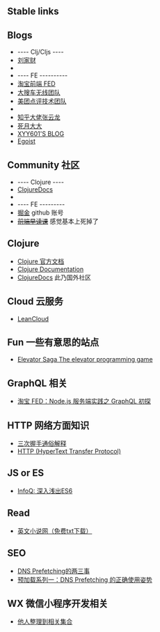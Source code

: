 ## Stable links




## Blogs
* ---- Clj/Cljs ----
* [刘家财](http://liujiacai.net/)
*
* ---- FE ----------
* [淘宝前端 FED](http://taobaofed.org/)
* [大搜车无线团队](http://f2e.souche.com/blog/)
* [美团点评技术团队](https://tech.meituan.com/)
*
* [知乎大佬张云龙](https://github.com/fouber/blog/)
* [死月大大](https://xcoder.in/)
* [XYY601'S BLOG](http://xyy601-blog.logdown.com/)
* [Egoist](https://egoist.moe)


## Community 社区
* ---- Clojure ----
* [ClojureDocs](https://clojuredocs.org/)
*
* ---- FE ---------
* [掘金](https://juejin.im/) github 账号
* <del>[前端早读课](http://www.zaoduke.net/)</del> 感觉基本上死掉了


## Clojure
* [Clojure 官方文档](https://clojure.org)
* [Clojure Documentation](http://clojure-doc.org/)
* [ClojureDocs](https://clojuredocs.org/) 此乃国外社区


## Cloud 云服务
* [LeanCloud](https://leancloud.cn/)


## Fun 一些有意思的站点
* [Elevator Saga The elevator programming game](http://play.elevatorsaga.com/)


## GraphQL 相关
* [淘宝 FED：Node.js 服务端实践之 GraphQL 初探](http://taobaofed.org/blog/2015/11/26/graphql-basics-server-implementation/)


## HTTP 网络方面知识
* [三次握手通俗解释](https://github.com/jawil/blog/issues/14)
* [HTTP (HyperText Transfer Protocol)](https://www.ntu.edu.sg/home/ehchua/programming/webprogramming/HTTP_Basics.html)


## JS or ES
* [InfoQ: 深入浅出ES6](http://www.infoq.com/cn/es6-in-depth/)


## Read
* [英文小说网（免费txt下载）](http://novel.tingroom.com/)


## SEO
* [DNS Prefetching的两三事](http://www.jianshu.com/p/c3a14a853c79)
* [预加载系列一：DNS Prefetching 的正确使用姿势](https://segmentfault.com/a/1190000003944417)


## WX 微信小程序开发相关
* [他人整理到相关集合](https://github.com/opendigg/awesome-github-wechat-weapp)
